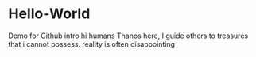 # Hello-World
Demo for Github intro
hi humans
Thanos here, I guide others to treasures that i cannot possess.
reality is often disappointing
